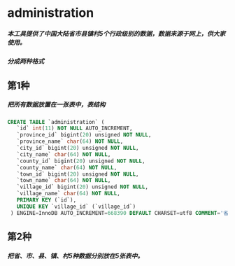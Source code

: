 # administration
##### 本工具提供了中国大陆省市县镇村5个行政级别的数据，数据来源于网上，供大家使用。
##### 分成两种格式
## 第1种
##### 把所有数据放置在一张表中，表结构
```sql 
CREATE TABLE `administration` (
   `id` int(11) NOT NULL AUTO_INCREMENT,
   `province_id` bigint(20) unsigned NOT NULL,
   `province_name` char(64) NOT NULL,
   `city_id` bigint(20) unsigned NOT NULL,
   `city_name` char(64) NOT NULL,
   `county_id` bigint(20) unsigned NOT NULL,
   `county_name` char(64) NOT NULL,
   `town_id` bigint(20) unsigned NOT NULL,
   `town_name` char(64) NOT NULL,
   `village_id` bigint(20) unsigned NOT NULL,
   `village_name` char(64) NOT NULL,
   PRIMARY KEY (`id`),
   UNIQUE KEY `village_id` (`village_id`)
 ) ENGINE=InnoDB AUTO_INCREMENT=668390 DEFAULT CHARSET=utf8 COMMENT='省市县镇村数据';
```
## 第2种
##### 把省、市、县、镇、村5种数据分别放在5张表中。
